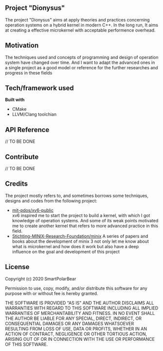 ## Project "Dionysus"
The project "Dionysus" aims at apply theories and practices concerning operation systems on a hybrid kernel in modern C++. In the long run, It aims at creating a effective microkernel with acceptable performence overhead.

## Motivation

The techniques used and concepts of programming and design of operation system have changed over time. And I want to adapt the advanced ones in a single project as a good model or reference for the further researches and progress in these fields

## Tech/framework used
<b>Built with</b>
- CMake
- LLVM/Clang toolchian

## API Reference

// TO BE DONE

## Contribute

// TO BE DONE

## Credits
The project mostly refers to, and sometimes borrows some techniques, designs and codes from the following project:  
- [mit-pdos/xv6-public](https://github.com/mit-pdos/xv6-public)  
xv6 inspired me to start the project to build a kernel, with which I got knowledge of operation systems. And some of its  weak points motivated me to create another kernel that refers to more advanced practice in this field. 
- [Stichting-MINIX-Research-Foundation/minix](https://github.com/Stichting-MINIX-Research-Foundation/minix)
A series of papers and books about the development of minix 3 not only let me know about what is microkernel and how does it work but also have a deep influence on the goal and development of this project

## License
Copyright (c) 2020 SmartPolarBear

Permission to use, copy, modify, and/or distribute this software for any
purpose with or without fee is hereby granted.

THE SOFTWARE IS PROVIDED "AS IS" AND THE AUTHOR DISCLAIMS ALL WARRANTIES WITH
REGARD TO THIS SOFTWARE INCLUDING ALL IMPLIED WARRANTIES OF MERCHANTABILITY
AND FITNESS. IN NO EVENT SHALL THE AUTHOR BE LIABLE FOR ANY SPECIAL, DIRECT,
INDIRECT, OR CONSEQUENTIAL DAMAGES OR ANY DAMAGES WHATSOEVER RESULTING FROM
LOSS OF USE, DATA OR PROFITS, WHETHER IN AN ACTION OF CONTRACT, NEGLIGENCE OR
OTHER TORTIOUS ACTION, ARISING OUT OF OR IN CONNECTION WITH THE USE OR
PERFORMANCE OF THIS SOFTWARE.
